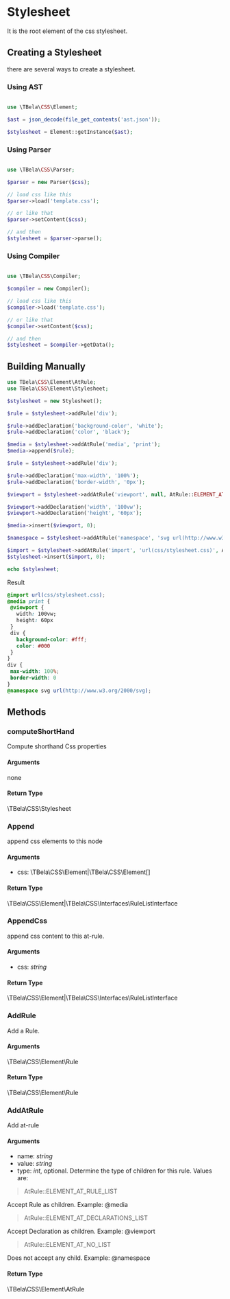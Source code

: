 # Stylesheet

It is the root element of the css stylesheet. 

## Creating a Stylesheet

there are several ways to create a stylesheet.

### Using AST

```php

use \TBela\CSS\Element;

$ast = json_decode(file_get_contents('ast.json'));

$stylesheet = Element::getInstance($ast);
```
### Using Parser
```php

use \TBela\CSS\Parser;

$parser = new Parser($css);

// load css like this
$parser->load('template.css');

// or like that
$parser->setContent($css);

// and then
$stylesheet = $parser->parse();
```

### Using Compiler

```php

use \TBela\CSS\Compiler;

$compiler = new Compiler();

// load css like this
$compiler->load('template.css');

// or like that
$compiler->setContent($css);

// and then
$stylesheet = $compiler->getData();
```
## Building Manually

```php
use TBela\CSS\Element\AtRule;
use TBela\CSS\Element\Stylesheet;

$stylesheet = new Stylesheet();

$rule = $stylesheet->addRule('div');

$rule->addDeclaration('background-color', 'white');
$rule->addDeclaration('color', 'black');

$media = $stylesheet->addAtRule('media', 'print');
$media->append($rule);

$rule = $stylesheet->addRule('div');

$rule->addDeclaration('max-width', '100%');
$rule->addDeclaration('border-width', '0px');

$viewport = $stylesheet->addAtRule('viewport', null, AtRule::ELEMENT_AT_DECLARATIONS_LIST);

$viewport->addDeclaration('width', '100vw');
$viewport->addDeclaration('height', '60px');

$media->insert($viewport, 0);

$namespace = $stylesheet->addAtRule('namespace', 'svg url(http://www.w3.org/2000/svg)', AtRule::ELEMENT_AT_NO_LIST);

$import = $stylesheet->addAtRule('import', 'url(css/stylesheet.css)', AtRule::ELEMENT_AT_NO_LIST);
$stylesheet->insert($import, 0);

echo $stylesheet;
```
Result

```css
@import url(css/stylesheet.css);
@media print {
 @viewport {
   width: 100vw;
   height: 60px
 }
 div {
   background-color: #fff;
   color: #000
 }
}
div {
 max-width: 100%;
 border-width: 0
}
@namespace svg url(http://www.w3.org/2000/svg);
```

## Methods

### computeShortHand

Compute shorthand Css properties

#### Arguments

none

#### Return Type

\TBela\CSS\Stylesheet

### Append

append css elements to this node

#### Arguments

- css: \TBela\CSS\Element|\TBela\CSS\Element[]

#### Return Type

\TBela\CSS\Element|\TBela\CSS\Interfaces\RuleListInterface

### AppendCss

append css content to this at-rule.

#### Arguments

- css: _string_

#### Return Type

\TBela\CSS\Element|\TBela\CSS\Interfaces\RuleListInterface

### AddRule

Add a Rule.

#### Arguments

\TBela\CSS\Element\Rule

#### Return Type

\TBela\CSS\Element\Rule

### AddAtRule

Add at-rule

#### Arguments

- name: _string_
- value: _string_
- type: _int_, optional. Determine the type of children for this rule. Values are:

> AtRule::ELEMENT_AT_RULE_LIST

Accept Rule as children. Example: @media

> AtRule::ELEMENT_AT_DECLARATIONS_LIST

Accept Declaration as children. Example: @viewport

> AtRule::ELEMENT_AT_NO_LIST

Does not accept any child. Example: @namespace

#### Return Type

\TBela\CSS\Element\AtRule

